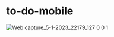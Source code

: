 # to-do-mobile
![Web capture_5-1-2023_22179_127 0 0 1](https://user-images.githubusercontent.com/115423732/210840802-52d92984-12f5-42b8-94ae-fe7d543f5c15.jpeg)
